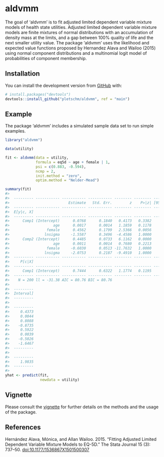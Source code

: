 
# aldvmm

The goal of ‘aldvmm’ is to fit adjusted limited dependent variable
mixture models of health state utilities. Adjusted limited dependent
variable mixture models are finite mixtures of normal distributions with
an accumulation of density mass at the limits, and a gap between 100%
quality of life and the next smaller utility value. The package ‘aldvmm’
uses the likelihood and expected value functions proposed by Hernandez
Alava and Wailoo (2015) using normal component distributions and a
multinomial logit model of probabilities of component membership.

## Installation

<!-- You can install the released version of aldvmm from [CRAN](https://CRAN.R-project.org) with: -->
<!-- ``` r -->
<!-- install.packages("aldvmm") -->
<!-- ``` -->

You can install the development version from
[GitHub](https://github.com/) with:

``` r
# install.packages("devtools")
devtools::install_github("pletschm/aldvmm", ref = "main")
```

## Example

The package ‘aldvmm’ includes a simulated sample data set to run simple
examples.

``` r
library("aldvmm")

data(utility)

fit <- aldvmm(data = utility,
              formula = eq5d ~ age + female | 1,
              psi = c(0.883, -0.594),
              ncmp = 2,
              init.method = "zero",
              optim.method = "Nelder-Mead")

summary(fit)
#>                                                                             
#>  --------- ----------- ----------- ----------- -------- -------- -----------
#>                           Estimate   Std. Err.        z    P>|z| [95% Conf. 
#>  --------- ----------- ----------- ----------- -------- -------- -----------
#>  E[y|c, X]                                                                  
#>  --------- ----------- ----------- ----------- -------- -------- -----------
#>      Comp1 (Intercept)      0.0768      0.1840   0.4173   0.3382     -0.2838
#>                    age      0.0017      0.0014   1.1859   0.1178     -0.0011
#>                 female      0.4562      0.1799   2.5366   0.0056      0.1037
#>                lnsigma     -1.5587      0.3496  -4.4586   1.0000     -2.2439
#>      Comp2 (Intercept)      0.4485      0.0733   6.1162   0.0000      0.3048
#>                    age      0.0011      0.0014   0.7680   0.2213     -0.0017
#>                 female     -0.6030      0.0513 -11.7632   1.0000     -0.7035
#>                lnsigma     -2.0753      0.2187  -9.4910   1.0000     -2.5038
#>  --------- ----------- ----------- ----------- -------- -------- -----------
#>     P[c|X]                                                                  
#>  --------- ----------- ----------- ----------- -------- -------- -----------
#>      Comp1 (Intercept)      0.7444      0.6322   1.1774   0.1195     -0.4948
#>  --------- ----------- ----------- ----------- -------- -------- -----------
#>    N = 200 ll = -31.38 AIC = 80.76 BIC = 80.76                              
#>           
#>  ---------
#>  Interval]
#>  ---------
#>           
#>  ---------
#>     0.4373
#>     0.0044
#>     0.8088
#>    -0.8735
#>     0.5922
#>     0.0039
#>    -0.5026
#>    -1.6467
#>  ---------
#>           
#>  ---------
#>     1.9835
#>  ---------
#> 
yhat <- predict(fit,
                newdata = utility)
```

## Vignette

Please consult the [vignette](vignettes/aldvmm_vignette.pdf) for further
details on the methods and the usage of the package.

## References

Hernández Alava, Mónica, and Allan Wailoo. 2015. “Fitting Adjusted
Limited Dependent Variable Mixture Models to EQ-5D.” The Stata Journal
15 (3): 737–50. <doi:10.1177/1536867X1501500307>
